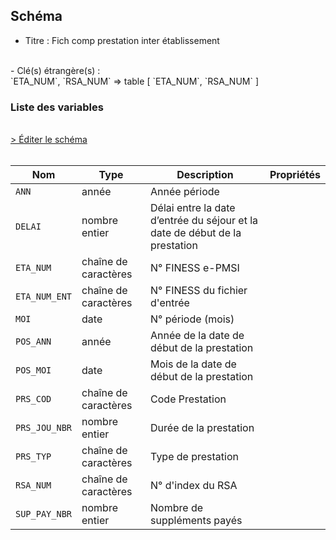 ## Schéma

- Titre : Fich comp prestation inter établissement
<br />
- Clé(s) étrangère(s) : <br />
`ETA_NUM`, `RSA_NUM` => table <PreviewPage text="T_MCOaaB" link="/tables/T_MCOaaB" /> [ `ETA_NUM`, `RSA_NUM` ]<br />

### Liste des variables
<br />
<div>
    <a href="https://gitlab.com/healthdatahub/schema-snds/edit/master/schemas/PMSI/PMSI%20MCO/T_MCOaaPIE.json"  
    arget="_blank" rel="noopener noreferrer">> Éditer le schéma</a>
    <OutboundLink />
</div>
<br />

Nom|Type|Description|Propriétés
-|-|-|-
`ANN`|année|Année période||
`DELAI`|nombre entier|Délai entre la date d’entrée du séjour et la date de début de la prestation||
`ETA_NUM`|chaîne de caractères|N° FINESS e-PMSI||
`ETA_NUM_ENT`|chaîne de caractères|N° FINESS du fichier d&#x27;entrée||
`MOI`|date|N° période (mois)||
`POS_ANN`|année|Année de la date de début de la prestation||
`POS_MOI`|date|Mois de la date de début de la prestation||
`PRS_COD`|chaîne de caractères|Code Prestation||
`PRS_JOU_NBR`|nombre entier|Durée de la prestation||
`PRS_TYP`|chaîne de caractères|Type de prestation||
`RSA_NUM`|chaîne de caractères|N° d&#x27;index du RSA||
`SUP_PAY_NBR`|nombre entier|Nombre de suppléments payés||

